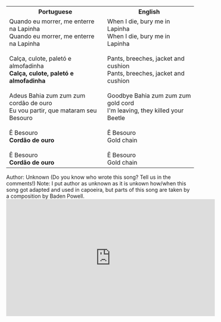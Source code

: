 <table class="capoeira-table">
    <tr class="header-row">
        <th>Portuguese</th>
        <th>English</th>
    </tr>
    <tr>
        <td>Quando eu morrer, me enterre na Lapinha<br>Quando eu morrer, me enterre na Lapinha<br><br>Calça, culote, paletó e almofadinha<br><strong>Calça, culote, paletó e almofadinha</strong><br><br>Adeus Bahia zum zum zum cordão de ouro<br>Eu vou partir, que mataram seu Besouro<br><br>Ê Besouro<br><strong>Cordão de ouro</strong><br><br>Ê Besouro<br><strong>Cordão de ouro</strong></td>
        <td>When I die, bury me in Lapinha<br>When I die, bury me in Lapinha<br><br>Pants, breeches, jacket and cushion<br>Pants, breeches, jacket and cushion<br><br>Goodbye Bahia zum zum zum gold cord<br>I'm leaving, they killed your Beetle<br><br>Ê Besouro<br>Gold chain<br><br>Ê Besouro<br>Gold chain</td>
    </tr>
</table>

<figcaption>
Author: Unknown (Do you know who wrote this song? Tell us in the comments!)  
Note: I put author as unknown as it is unkown how/when this song got adapted and used in capoeira, but parts of this song are taken by a composition by Baden Powell.
</figcaption>

<iframe width="560" height="315" src="https://www.youtube.com/embed/9hNTadP3LFw" title="YouTube video player" frameborder="0" allow="accelerometer; autoplay; clipboard-write; encrypted-media; gyroscope; picture-in-picture" allowfullscreen></iframe>